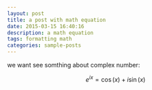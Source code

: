 ```yaml
---
layout: post
title: a post with math equation
date: 2015-03-15 16:40:16
description: a math equation
tags: formatting math
categories: sample-posts
---
```


we want see somthing about complex number:

$$
e^{ix} = \cos(x) + i\sin(x)
$$

